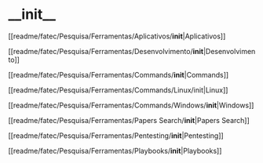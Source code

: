 # \_\_init\_\_

\[\[readme/fatec/Pesquisa/Ferramentas/Aplicativos/**init**|Aplicativos]]

\[\[readme/fatec/Pesquisa/Ferramentas/Desenvolvimento/**init**|Desenvolvimento]]

\[\[readme/fatec/Pesquisa/Ferramentas/Commands/**init**|Commands]]

\[\[readme/fatec/Pesquisa/Ferramentas/Commands/Linux/init|Linux]]

\[\[readme/fatec/Pesquisa/Ferramentas/Commands/Windows/**init**|Windows]]

\[\[readme/fatec/Pesquisa/Ferramentas/Papers Search/**init**|Papers Search]]

\[\[readme/fatec/Pesquisa/Ferramentas/Pentesting/**init**|Pentesting]]

\[\[readme/fatec/Pesquisa/Ferramentas/Playbooks/**init**|Playbooks]]

